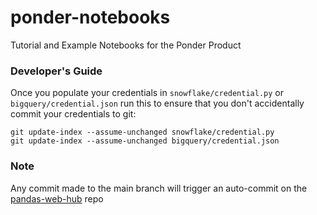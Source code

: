 # ponder-notebooks

Tutorial and Example Notebooks for the Ponder Product


### Developer's Guide

Once you populate your credentials in `snowflake/credential.py` or `bigquery/credential.json` run this to ensure that you don't accidentally commit your credentials to git: 
```
git update-index --assume-unchanged snowflake/credential.py 
git update-index --assume-unchanged bigquery/credential.json 
```

### Note

Any commit made to the main branch will trigger an auto-commit on the [pandas-web-hub](https://github.com/ponder-org/pandas-web-hub) repo
